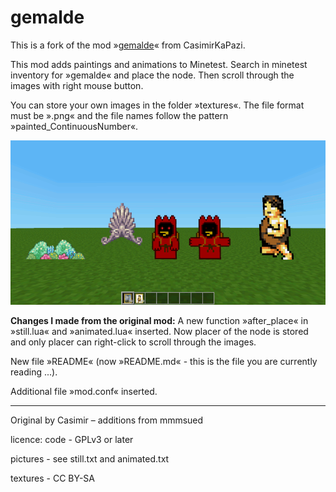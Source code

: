 # gemalde

This is a fork of the mod »[gemalde](https://github.com/CasimirKaPazi/gemalde)« from CasimirKaPazi.

This mod adds paintings and animations to Minetest. Search in minetest inventory for »gemalde« and place the node. Then scroll through the images with right mouse button.

You can store your own images in the folder »textures«. The file format must be ».png« and the file names follow the pattern »painted_ContinuousNumber«.

<img src="screenshot.png">

**Changes I made from the original mod:** A new function »after_place« in »still.lua« and »animated.lua« inserted. Now placer of the node is stored and only placer can right-click to scroll through the images.

New file »README« (now »README.md« - this is the file you are currently reading ...).

Additional file »mod.conf« inserted.

--------------------------------------------------------------------

Original by Casimir – additions from mmmsued

licence:
code - GPLv3 or later

pictures - see still.txt and animated.txt

textures - CC BY-SA
